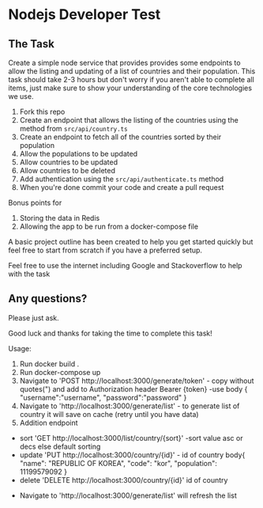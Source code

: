 # Nodejs Developer Test

## The Task

Create a simple node service that provides provides some endpoints to allow the listing and updating of a
list of countries and their population. This task should take 2-3 hours but don't worry if you aren't able to 
complete all items, just make sure to show your understanding of the core technologies we use.

1. Fork this repo
2. Create an endpoint that allows the listing of the countries using the method from `src/api/country.ts`
3. Create an endpoint to fetch all of the countries sorted by their population
4. Allow the populations to be updated
5. Allow countries to be updated
6. Allow countries to be deleted 
7. Add authentication using the `src/api/authenticate.ts` method
8. When you're done commit your code and create a pull request

Bonus points for

1. Storing the data in Redis
2. Allowing the app to be run from a docker-compose file

A basic project outline has been created to help you get started quickly but feel free to start from scratch if you have a preferred setup.

Feel free to use the internet including Google and Stackoverflow to help with the task

## Any questions?

Please just ask.

Good luck and thanks for taking the time to complete this task!

Usage:

1. Run docker build .
2. Run docker-compose up
3. Navigate to 'POST http://localhost:3000/generate/token' - copy without quotes(") and add to Authorization header Bearer {token}
    -use 
    body {
        "username":"username",
        "password":"password"
    }
4. Navigate to 'http://localhost:3000/generate/list' - to generate list of country it will save on cache (retry until you have data)
5. Addition endpoint 
  - sort 'GET http://localhost:3000/list/country/{sort}' -sort value  asc or decs else default sorting
  - update 'PUT  http://localhost:3000/country/{id}'  - id of country 
       body{
        "name": "REPUBLIC OF KOREA",
        "code": "kor",
        "population": 11199579092
       }
  - delete 'DELETE  http://localhost:3000/country/{id}' id of country
  * Navigate to 'http://localhost:3000/generate/list' will refresh the list
